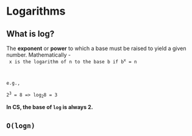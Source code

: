 # Logarithms

## What is log?
The **exponent** or **power** to which a base must be raised to yield a given number. Mathematically -    
<code>
x is the logarithm of n to the base b if b<sup>x</sup> = n

e.g.,     
2<sup>3</sup> = 8 => log<sub>2</sub>8 = 3
</code>


**In CS, the base of `log` is always 2.**

## `O(logn)`
